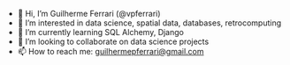- 👋 Hi, I’m Guilherme Ferrari (@vpferrari)
- 👀 I’m interested in data science, spatial data, databases, retrocomputing
- 🌱 I’m currently learning SQL Alchemy, Django
- 💞️ I’m looking to collaborate on data science projects
- 📫 How to reach me: guilhermepferrari@gmail.com

<!---
vpferrari/vpferrari is a ✨ special ✨ repository because its `README.md` (this file) appears on your GitHub profile.
You can click the Preview link to take a look at your changes.
--->
